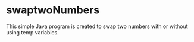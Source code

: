 # swaptwoNumbers
This simple Java program is created to swap two numbers with or without using temp variables.
